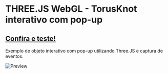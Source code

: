# THREE.JS WebGL - TorusKnot interativo com pop-up
## [Confira e teste!](https://luhcs.github.io/toruspopup/)

Exemplo de objeto interativo com pop-up utilizando Three.JS e captura de eventos.

![Preview](https://prnt.sc/rSR-mIxdUuwD)

